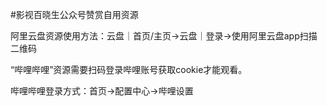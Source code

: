 #影视百晓生公众号赞赏自用资源

阿里云盘资源使用方法：云盘｜首页/主页→云盘｜登录→使用阿里云盘app扫描二维码

“哔哩哔哩”资源需要扫码登录哔哩账号获取cookie才能观看。

哔哩哔哩登录方式：首页→配置中心→哔哩设置

